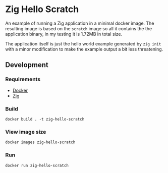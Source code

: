 # Zig Hello Scratch
An example of running a Zig application in a minimal docker image. The resulting image is based on the `scratch` image so all it contains the the application binary, in my testing it is 1.72MB in total size.

The application itself is just the hello world example generated by `zig init` with a minor modification to make the example output a bit less threatening.

## Development

### Requirements
* [Docker](https://www.docker.com/)
* [Zig](https://ziglang.org/)

### Build
```
docker build . -t zig-hello-scratch
```

### View image size
```
docker images zig-hello-scratch
```

### Run
```
docker run zig-hello-scratch
```
